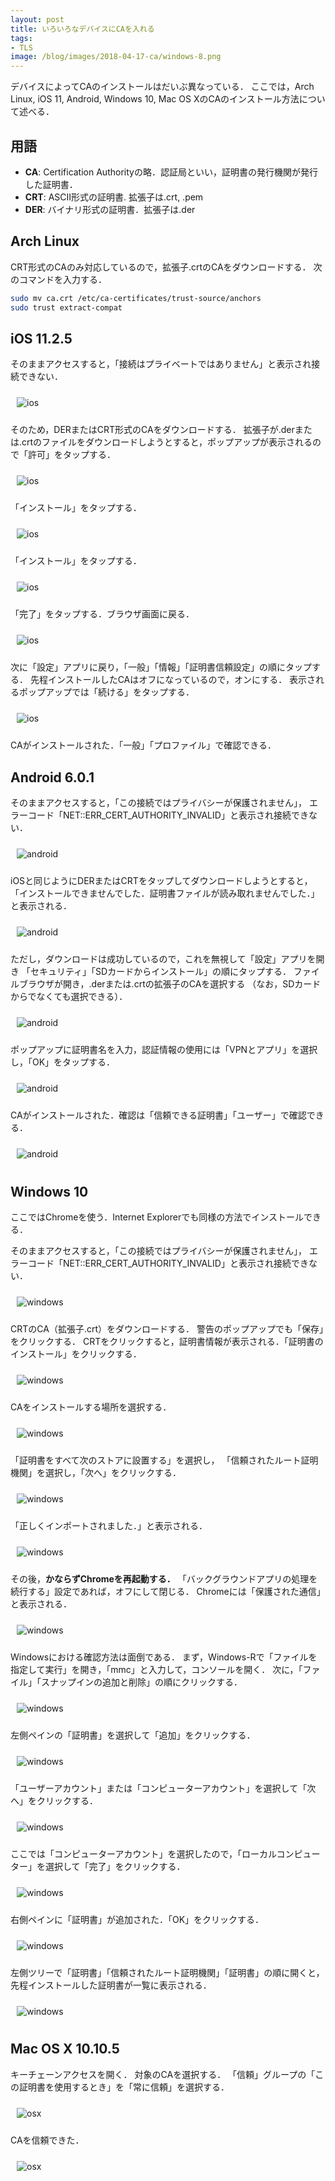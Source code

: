 ```yaml
---
layout: post
title: いろいろなデバイスにCAを入れる
tags:
- TLS
image: /blog/images/2018-04-17-ca/windows-8.png
---
```


デバイスによってCAのインストールはだいぶ異なっている．
ここでは，Arch Linux, iOS 11, Android, Windows 10, Mac OS XのCAのインストール方法について述べる．

<style>
img {
    margin: 10px;
    max-width: 600px;
    max-height: 500px;
}
</style>

## 用語

- **CA**: Certification Authorityの略．認証局といい，証明書の発行機関が発行した証明書．
- **CRT**: ASCII形式の証明書. 拡張子は.crt, .pem
- **DER**: バイナリ形式の証明書．拡張子は.der

## Arch Linux

CRT形式のCAのみ対応しているので，拡張子.crtのCAをダウンロードする．
次のコマンドを入力する．

~~~sh
sudo mv ca.crt /etc/ca-certificates/trust-source/anchors
sudo trust extract-compat
~~~

## iOS 11.2.5

そのままアクセスすると，「接続はプライベートではありません」と表示され接続できない．

![ios](/blog/images/2018-04-17-ca/ios-1.png)

そのため，DERまたはCRT形式のCAをダウンロードする．
拡張子が.derまたは.crtのファイルをダウンロードしようとすると，ポップアップが表示されるので「許可」をタップする．

![ios](/blog/images/2018-04-17-ca/ios-2.png)

「インストール」をタップする．

![ios](/blog/images/2018-04-17-ca/ios-3.png)

「インストール」をタップする．

![ios](/blog/images/2018-04-17-ca/ios-4.png)

「完了」をタップする．ブラウザ画面に戻る．

![ios](/blog/images/2018-04-17-ca/ios-5.png)

次に「設定」アプリに戻り，「一般」「情報」「証明書信頼設定」の順にタップする．
先程インストールしたCAはオフになっているので，オンにする．
表示されるポップアップでは「続ける」をタップする．

![ios](/blog/images/2018-04-17-ca/ios-6.png)

CAがインストールされた．「一般」「プロファイル」で確認できる．

## Android 6.0.1

そのままアクセスすると，「この接続ではプライバシーが保護されません」，
エラーコード「NET::ERR_CERT_AUTHORITY_INVALID」と表示され接続できない．

![android](/blog/images/2018-04-17-ca/android-1.png)

iOSと同じようにDERまたはCRTをタップしてダウンロードしようとすると，
「インストールできませんでした．証明書ファイルが読み取れませんでした．」と表示される．

![android](/blog/images/2018-04-17-ca/android-2.png)

ただし，ダウンロードは成功しているので，これを無視して「設定」アプリを開き
「セキュリティ」「SDカードからインストール」の順にタップする．
ファイルブラウザが開き，.derまたは.crtの拡張子のCAを選択する
（なお，SDカードからでなくても選択できる）．

![android](/blog/images/2018-04-17-ca/android-3.png)

ポップアップに証明書名を入力，認証情報の使用には「VPNとアプリ」を選択し，「OK」をタップする．

![android](/blog/images/2018-04-17-ca/android-4.png)

CAがインストールされた．確認は「信頼できる証明書」「ユーザー」で確認できる．

![android](/blog/images/2018-04-17-ca/android-5.png)


## Windows 10

ここではChromeを使う．Internet Explorerでも同様の方法でインストールできる．

そのままアクセスすると，「この接続ではプライバシーが保護されません」，
エラーコード「NET::ERR_CERT_AUTHORITY_INVALID」と表示され接続できない．

![windows](/blog/images/2018-04-17-ca/windows-1.png)

CRTのCA（拡張子.crt）をダウンロードする．
警告のポップアップでも「保存」をクリックする．
CRTをクリックすると，証明書情報が表示される．「証明書のインストール」をクリックする．

![windows](/blog/images/2018-04-17-ca/windows-3.png)

CAをインストールする場所を選択する．

![windows](/blog/images/2018-04-17-ca/windows-4.png)

「証明書をすべて次のストアに設置する」を選択し，
「信頼されたルート証明機関」を選択し，「次へ」をクリックする．

![windows](/blog/images/2018-04-17-ca/windows-5.png)

「正しくインポートされました．」と表示される．

![windows](/blog/images/2018-04-17-ca/windows-6.png)

その後，**かならずChromeを再起動する．**
「バックグラウンドアプリの処理を続行する」設定であれば，オフにして閉じる．
Chromeには「保護された通信」と表示される．

![windows](/blog/images/2018-04-17-ca/windows-8.png)

Windowsにおける確認方法は面倒である．
まず，Windows-Rで「ファイルを指定して実行」を開き，「mmc」と入力して，コンソールを開く．
次に，「ファイル」「スナップインの追加と削除」の順にクリックする．

![windows](/blog/images/2018-04-17-ca/windows-9.png)

左側ペインの「証明書」を選択して「追加」をクリックする．

![windows](/blog/images/2018-04-17-ca/windows-10.png)

「ユーザーアカウント」または「コンピューターアカウント」を選択して「次へ」をクリックする．

![windows](/blog/images/2018-04-17-ca/windows-11.png)

ここでは「コンピューターアカウント」を選択したので，「ローカルコンピューター」を選択して「完了」をクリックする．

![windows](/blog/images/2018-04-17-ca/windows-12.png)

右側ペインに「証明書」が追加された．「OK」をクリックする．

![windows](/blog/images/2018-04-17-ca/windows-13.png)

左側ツリーで「証明書」「信頼されたルート証明機関」「証明書」の順に開くと，先程インストールした証明書が一覧に表示される．

![windows](/blog/images/2018-04-17-ca/windows-14.png)

## Mac OS X 10.10.5

キーチェーンアクセスを開く．
対象のCAを選択する．
「信頼」グループの「この証明書を使用するとき」を「常に信頼」を選択する．

![osx](/blog/images/2018-04-17-ca/osx-1.png)

CAを信頼できた．

![osx](/blog/images/2018-04-17-ca/osx-2.png)

